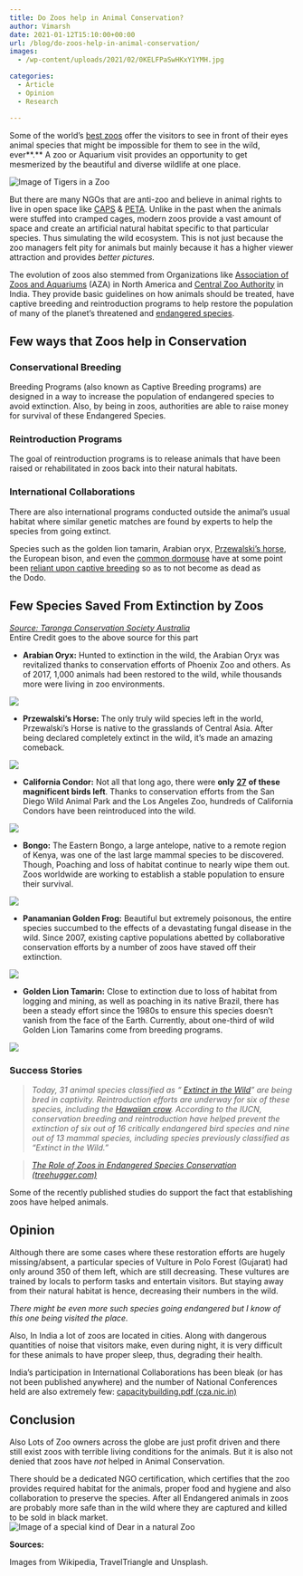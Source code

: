 ```yaml
---
title: Do Zoos help in Animal Conservation?
author: Vimarsh
date: 2021-01-12T15:10:00+00:00
url: /blog/do-zoos-help-in-animal-conservation/
images:
  - /wp-content/uploads/2021/02/0KELFPaSwHKxY1YMH.jpg

categories:
  - Article
  - Opinion
  - Research

---
```

 

Some of the world’s [best zoos](https://www.nbcnews.com/id/wbna21756740) offer the visitors to see in front of their eyes animal species that might be impossible for them to see in the wild, ever**.** A zoo or Aquarium visit provides an opportunity to get mesmerized by the beautiful and diverse wildlife at one&nbsp;place.

![Image of Tigers in a Zoo](/wp-content/uploads/2021/02/06nSwGLna6upIXkEc.jpg)

But there are many NGOs that are anti-zoo and believe in animal rights to live in open space like [CAPS](http://www.captiveanimals.org/our-work/zoos) & [PETA](http://www.peta.org.uk/issues/animals-not-use-entertainment/zoos/). Unlike in the past when the animals were stuffed into cramped cages, modern zoos provide a vast amount of space and create an artificial natural habitat specific to that particular species. Thus simulating the wild ecosystem. This is not just because the zoo managers felt pity for animals but mainly because it has a higher viewer attraction and provides _better pictures._

The evolution of zoos also stemmed from Organizations like [Association of Zoos and Aquariums](https://www.aza.org/about-us) (AZA) in North America and [Central Zoo Authority](http://www.cza.nic.in/?source_utm=vimarsh.info) in India. They provide basic guidelines on how animals should be treated, have captive breeding and reintroduction programs to help restore the population of many of the planet’s threatened and [endangered species](https://www.treehugger.com/definition-and-factors-of-an-endangered-species-1181929).

## Few ways that Zoos help in Conservation

### Conservational Breeding

Breeding Programs (also known as Captive Breeding programs) are designed in a way to increase the population of endangered species to avoid extinction. Also, by being in zoos, authorities are able to raise money for survival of these Endangered Species.

### Reintroduction Programs

The goal of reintroduction programs is to release animals that have been raised or rehabilitated in zoos back into their natural habitats.

### International Collaborations

There are also international programs conducted outside the animal’s usual habitat where similar genetic matches are found by experts to help the species from going&nbsp;extinct.

Species such as the golden lion tamarin, Arabian oryx, [Przewalski’s horse][8], the European bison, and even the [common dormouse][9] have at some point been [reliant upon captive breeding][10] so as to not become as dead as the&nbsp;Dodo.

## Few Species Saved From Extinction by&nbsp;Zoos

[_Source: Taronga Conservation Society Australia_][11]  
Entire Credit goes to the above source for this&nbsp;part

  * **Arabian Oryx:** Hunted to extinction in the wild, the Arabian Oryx was revitalized thanks to conservation efforts of Phoenix Zoo and others. As of 2017, 1,000 animals had been restored to the wild, while thousands more were living in zoo environments.<figure class="wp-block-image">

![][12] </figure> 

  * **Przewalski’s Horse:** The only truly wild species left in the world, Przewalski’s Horse is native to the grasslands of Central Asia. After being declared completely extinct in the wild, it’s made an amazing comeback.<figure class="wp-block-image">

![][13] </figure> 

  * **California Condor:** Not all that long ago, there were **only** [**27**][14] **of these magnificent birds left**. Thanks to conservation efforts from the San Diego Wild Animal Park and the Los Angeles Zoo, hundreds of California Condors have been reintroduced into the&nbsp;wild.<figure class="wp-block-image">

![][15] </figure> 

  * **Bongo:** The Eastern Bongo, a large antelope, native to a remote region of Kenya, was one of the last large mammal species to be discovered. Though, Poaching and loss of habitat continue to nearly wipe them out. Zoos worldwide are working to establish a stable population to ensure their survival.<figure class="wp-block-image">

![][16] </figure> 

  * **Panamanian Golden Frog:** Beautiful but extremely poisonous, the entire species succumbed to the effects of a devastating fungal disease in the wild. Since 2007, existing captive populations abetted by collaborative conservation efforts by a number of zoos have staved off their extinction.<figure class="wp-block-image">

![][17] </figure> 

  * **Golden Lion Tamarin:** Close to extinction due to loss of habitat from logging and mining, as well as poaching in its native Brazil, there has been a steady effort since the 1980s to ensure this species doesn’t vanish from the face of the Earth. Currently, about one-third of wild Golden Lion Tamarins come from breeding programs.<figure class="wp-block-image">

![][18] </figure> 

### Success Stories

<blockquote class="wp-block-quote">
  <p>
    <em>Today, 31 animal species classified as “ </em><a href="https://www.thoughtco.com/recently-extinct-tigers-and-lions-1092148"><em>Extinct in the Wild</em></a><em>” are being bred in captivity. Reintroduction efforts are underway for six of these species, including the </em><a href="http://datazone.birdlife.org/species/factsheet/22706052"><em>Hawaiian crow</em></a><em>. According to the IUCN, conservation breeding and reintroduction have helped prevent the extinction of six out of 16 critically endangered bird species and nine out of 13 mammal species, including species previously classified as “Extinct in the&nbsp;Wild.”</em>
  </p>
</blockquote>

<blockquote class="wp-block-quote">
  <p>
    <a href="https://www.treehugger.com/zoos-and-endangered-species-conservation-1182068"><em>The Role of Zoos in Endangered Species Conservation (treehugger.com)</em></a>
  </p>
</blockquote>

Some of the recently published studies do support the fact that establishing zoos have helped&nbsp;animals.

## Opinion

Although there are some cases where these restoration efforts are hugely missing/absent, a particular species of Vulture in Polo Forest (Gujarat) had only around 350 of them left, which are still decreasing. These vultures are trained by locals to perform tasks and entertain visitors. But staying away from their natural habitat is hence, decreasing their numbers in the&nbsp;wild.

_There might be even more such species going endangered but I know of this one being visited the&nbsp;place._

Also, In India a lot of zoos are located in cities. Along with dangerous quantities of noise that visitors make, even during night, it is very difficult for these animals to have proper sleep, thus, degrading their&nbsp;health.

India’s participation in International Collaborations has been bleak (or has not been published anywhere) and the number of National Conferences held are also extremely few: [capacitybuilding.pdf (cza.nic.in)][19]

## Conclusion

Also Lots of Zoo owners across the globe are just profit driven and there still exist zoos with terrible living conditions for the animals. But it is also not denied that zoos have _not_ helped in Animal Conservation.

There should be a dedicated NGO certification, which certifies that the zoo provides required habitat for the animals, proper food and hygiene and also collaboration to preserve the species. After all Endangered animals in zoos are probably more safe than in the wild where they are captured and killed to be sold in black&nbsp;market.
![Image of a special kind of Dear in a natural Zoo](/wp-content/uploads/2021/02/0viO1cJFwJzxabq8r.jpg)

**Sources:**

Images from Wikipedia, TravelTriangle and Unsplash.


 [1]: https://www.nbcnews.com/id/wbna21756740
 [2]: https://vimarsh.info/wp-content/uploads/2021/02/06nSwGLna6upIXkEc.jpg
 [3]: http://www.captiveanimals.org/our-work/zoos
 [4]: http://www.peta.org.uk/issues/animals-not-use-entertainment/zoos/
 [5]: https://www.aza.org/about-us
 [6]: http://www.cza.nic.in/?source_utm=vimarsh.info
 [7]: https://www.treehugger.com/definition-and-factors-of-an-endangered-species-1181929
 [8]: https://web.archive.org/web/20120212234213/http://www.zsl.org/info/media/press-releases/null,1790,PR.html
 [9]: https://www.telegraph.co.uk/news/earth/earthnews/3353370/Dormice-breed-successfully-in-the-wild.html
 [10]: http://www.biaza.org.uk/uploads/Committees/FPC/BIAZA_Top10summary_FINAL.pdf
 [11]: https://taronga.org.au/news/2017-05-22/10-endangered-species-saved-extinction-zoos
 [12]: /wp-content/uploads/2021/02/0BlrCsqUuiwaA1gzD.jpg
 [13]: /wp-content/uploads/2021/02/0TcjTm3LCpVST6NR.jpg
 [14]: https://www.theguardian.com/environment/2019/jul/17/overwhelming-joy-birth-of-california-condor-chicks-marks-soaring-comeback
 [15]: /wp-content/uploads/2021/02/img_6022bbe0ab1f2.jpg
 [16]: /wp-content/uploads/2021/02/0qHbhEIcIu0ybDKPM.jpg
 [17]: /wp-content/uploads/2021/02/056TtNf8SSBsCB5yL.jpg
 [18]: /wp-content/uploads/2021/02/img_6022bbe1c2d1a.jpg
 [19]: http://cza.nic.in/uploads/documents/capacitybuilding.pdf